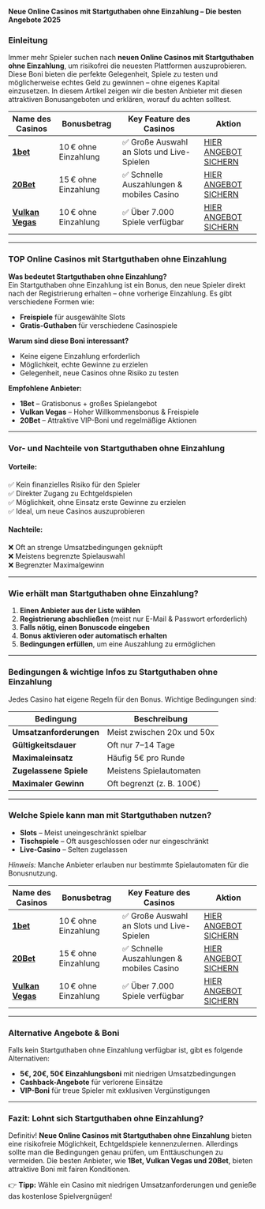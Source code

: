 **Neue Online Casinos mit Startguthaben ohne Einzahlung – Die besten Angebote 2025**

### Einleitung
Immer mehr Spieler suchen nach **neuen Online Casinos mit Startguthaben ohne Einzahlung**, um risikofrei die neuesten Plattformen auszuprobieren. Diese Boni bieten die perfekte Gelegenheit, Spiele zu testen und möglicherweise echtes Geld zu gewinnen – ohne eigenes Kapital einzusetzen. In diesem Artikel zeigen wir die besten Anbieter mit diesen attraktiven Bonusangeboten und erklären, worauf du achten solltest.

| Name des Casinos | Bonusbetrag | Key Feature des Casinos | Aktion |
|------------------|------------|-------------------------|------------|
| [**1bet**](https://bitqoo.com/1bet-casino/) | 10 € ohne Einzahlung | ✅ Große Auswahl an Slots und Live-Spielen | [HIER ANGEBOT SICHERN](https://bitqoo.com/1bet-casino/) |
| [**20Bet**](https://bitqoo.com/20-bet/) | 15 € ohne Einzahlung | ✅ Schnelle Auszahlungen & mobiles Casino | [HIER ANGEBOT SICHERN](https://bitqoo.com/20-bet/) |
| [**Vulkan Vegas**](https://bitqoo.com/vulkan-vegas/) | 10 € ohne Einzahlung | ✅ Über 7.000 Spiele verfügbar | [HIER ANGEBOT SICHERN](https://bitqoo.com/vulkan-vegas/) |

---

### TOP Online Casinos mit Startguthaben ohne Einzahlung
**Was bedeutet Startguthaben ohne Einzahlung?**  
Ein Startguthaben ohne Einzahlung ist ein Bonus, den neue Spieler direkt nach der Registrierung erhalten – ohne vorherige Einzahlung. Es gibt verschiedene Formen wie:
- **Freispiele** für ausgewählte Slots
- **Gratis-Guthaben** für verschiedene Casinospiele

**Warum sind diese Boni interessant?**
- Keine eigene Einzahlung erforderlich
- Möglichkeit, echte Gewinne zu erzielen
- Gelegenheit, neue Casinos ohne Risiko zu testen

**Empfohlene Anbieter:**
- **1Bet** – Gratisbonus + großes Spielangebot
- **Vulkan Vegas** – Hoher Willkommensbonus & Freispiele
- **20Bet** – Attraktive VIP-Boni und regelmäßige Aktionen

---

### Vor- und Nachteile von Startguthaben ohne Einzahlung
#### **Vorteile:**
✅ Kein finanzielles Risiko für den Spieler  
✅ Direkter Zugang zu Echtgeldspielen  
✅ Möglichkeit, ohne Einsatz erste Gewinne zu erzielen  
✅ Ideal, um neue Casinos auszuprobieren  

#### **Nachteile:**
❌ Oft an strenge Umsatzbedingungen geknüpft  
❌ Meistens begrenzte Spielauswahl  
❌ Begrenzter Maximalgewinn  

---

### Wie erhält man Startguthaben ohne Einzahlung?
1. **Einen Anbieter aus der Liste wählen**  
2. **Registrierung abschließen** (meist nur E-Mail & Passwort erforderlich)  
3. **Falls nötig, einen Bonuscode eingeben**  
4. **Bonus aktivieren oder automatisch erhalten**  
5. **Bedingungen erfüllen**, um eine Auszahlung zu ermöglichen  

---

### Bedingungen & wichtige Infos zu Startguthaben ohne Einzahlung
Jedes Casino hat eigene Regeln für den Bonus. Wichtige Bedingungen sind:

| **Bedingung**            | **Beschreibung** |
|-------------------------|----------------|
| **Umsatzanforderungen** | Meist zwischen 20x und 50x |
| **Gültigkeitsdauer**    | Oft nur 7–14 Tage |
| **Maximaleinsatz**      | Häufig 5€ pro Runde |
| **Zugelassene Spiele**  | Meistens Spielautomaten |
| **Maximaler Gewinn**    | Oft begrenzt (z. B. 100€) |

---

### Welche Spiele kann man mit Startguthaben nutzen?
- **Slots** – Meist uneingeschränkt spielbar
- **Tischspiele** – Oft ausgeschlossen oder nur eingeschränkt
- **Live-Casino** – Selten zugelassen

*Hinweis:* Manche Anbieter erlauben nur bestimmte Spielautomaten für die Bonusnutzung.

| Name des Casinos | Bonusbetrag | Key Feature des Casinos | Aktion |
|------------------|------------|-------------------------|------------|
| [**1bet**](https://bitqoo.com/1bet-casino/) | 10 € ohne Einzahlung | ✅ Große Auswahl an Slots und Live-Spielen | [HIER ANGEBOT SICHERN](https://bitqoo.com/1bet-casino/) |
| [**20Bet**](https://bitqoo.com/20-bet/) | 15 € ohne Einzahlung | ✅ Schnelle Auszahlungen & mobiles Casino | [HIER ANGEBOT SICHERN](https://bitqoo.com/20-bet/) |
| [**Vulkan Vegas**](https://bitqoo.com/vulkan-vegas/) | 10 € ohne Einzahlung | ✅ Über 7.000 Spiele verfügbar | [HIER ANGEBOT SICHERN](https://bitqoo.com/vulkan-vegas/) |

---

### Alternative Angebote & Boni
Falls kein Startguthaben ohne Einzahlung verfügbar ist, gibt es folgende Alternativen:
- **5€, 20€, 50€ Einzahlungsboni** mit niedrigen Umsatzbedingungen
- **Cashback-Angebote** für verlorene Einsätze
- **VIP-Boni** für treue Spieler mit exklusiven Vergünstigungen

---

### Fazit: Lohnt sich Startguthaben ohne Einzahlung?
Definitiv! **Neue Online Casinos mit Startguthaben ohne Einzahlung** bieten eine risikofreie Möglichkeit, Echtgeldspiele kennenzulernen. Allerdings sollte man die Bedingungen genau prüfen, um Enttäuschungen zu vermeiden. Die besten Anbieter, wie **1Bet, Vulkan Vegas und 20Bet**, bieten attraktive Boni mit fairen Konditionen.

👉 **Tipp:** Wähle ein Casino mit niedrigen Umsatzanforderungen und genieße das kostenlose Spielvergnügen!
